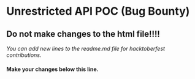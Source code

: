 # **Unrestricted API POC** (Bug Bounty)

## Do not make changes to the html file!!!!

*You can add new lines to the readme.md file for hacktoberfest contributions*.

#### Make your changes below this line.



